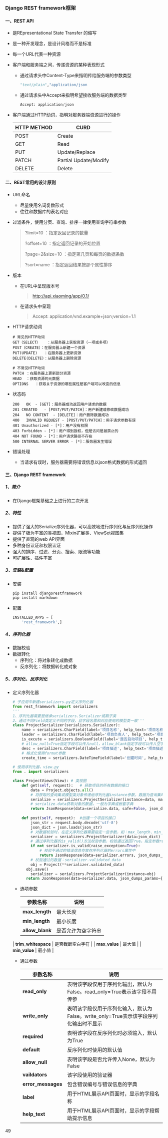 ### Django REST framework框架

#### 一、REST API

- 是REpresentational State Transfer 的缩写

- 是一种开发理念，是设计风格而不是标准

- 每一个URL代表一种资源

- 客户端和服务端之间，传递资源的某种表现形式
  - 通过请求头中Content-Type来指明传给服务端的参数类型
  
    ```python
    "text/plain","application/json
    ```
  
  - 通过请求头中Accept来指明希望接收服务端的数据类型
  
    ```python
    Accept: application/json
    ```
  
- 客户端通过HTTP动词，指明对服务器端资源进行的操作

  | HTTP METHOD | CURD                  |
  | ----------- | --------------------- |
  | POST        | Create                |
  | GET         | Read                  |
  | PUT         | Update/Replace        |
  | PATCH       | Partial Update/Modify |
  | DELETE      | Delete                |

#### 二、REST常用的设计原则

- URL命名

  - 尽量使用名词复数形式
  - 往往和数据库的表名对应

- 过滤条件，使用分页、查询、排序一律使用查询字符串参数

  > ?limit=10					：指定返回记录的数量	
  >
  > ?offset=10				  ：指定返回记录的开始位置
  >
  > ?page=2&size=10      ：指定第几页和每页的数据条数
  >
  > ?sort=name				：指定返回结果按那个属性排序

- 版本

  - 在URL中呈现版本号

    > http://api.xiaoming/app/0.1/

  - 在请求头中呈现

    > Accept: application/vnd.example+json;version=1.1

- HTTP请求动词

  ```
  # 常见的HTTP动词
  GET（SELECT）	：从服务器上获取资源（一项或多项）
  POST（CREATE）：在服务器上新建一个资源
  PUT(UPDATE)   ：在服务器上更新资源
  DELETE(DELETE)：从服务器上删除资源
  
  # 不常见HTTP动词
  PATCH	：在服务器上更新部分资源
  HEAD	：获取资源的元数据
  OPTIONS	：获取关于资源的哪些属性是客户端可以改变的信息
  ```

- 状态码

  ```
  200	OK	- [GET]：服务器成功返回用户请求的数据
  201 CREATED	- [POST/PUT/PATCH]：用户新建或修改数据成功
  204	NO CONTENT	- [DELETE]：用户删除数据成功
  400	INVALID REQUEST	- [POST/PUT/PATCH]：用于请求参数有误
  401 Unauthorized - [*]：用户没有权限
  403 Forbidden - [*]：用户得到授权，但是访问是被禁止的
  404 NOT FOUND - [*]：用户请求路径不存在
  500 INTERNAL SERVER ERROR - [*]：服务器发生错误
  ```

- 错误处理
  - 当请求有误时，服务器需要将错误信息以json格式数据的形式返回

#### 三、Django REST framework

##### 1、简介

- 在Django框架基础之上进行的二次开发

##### 2、特性

- 提供了强大的Serialize序列化器，可以高效地进行序列化与反序列化操作
- 提供了极为丰富的类视图，Mixin扩展类、ViewSet视图集
- 提供了直观的web API界面
- 多种身份认证和权限认证
- 强大的排序、过滤、分页、搜索、限流等功能
- 可扩展性、插件丰富

##### 3、安装&配置

- 安装

  ```python
  pip install djangorestframework
  pip install markdown
  ```

- 配置

  ```python
  INSTALLED_APPS = [
      'rest_framework',]
  ```

##### 4、序列化器

- 数据校验
- 数据转化
  - 序列化：将对象转化成数据
  - 反序列化：将数据转化成对象

##### 5、序列化、反序列化

- 定义序列化器

  ```python
  # 子应用中新建serializers.py定义序列化器
  from rest_framework import serializers
  '''
  1、序列化器需要是继承serializers.Serializer或期子类
  2、通过不同Field类定义不同的字段，且字段名需和对应使用的模型类一致'''
  class ProjectSerializer(serializers.Serializer):
      name = serializers.CharField(label='项目名称', help_text='项目名称', max_length=10, min_length=3, error_messages={'min_length': '项目名称长度不能少于3位', 'max_length': "项目名称长度不能大于10位"})
      leader = serializers.CharField(label='项目负责人', help_text='项目负责人')
      is_excute = serializers.BooleanField(label='是否启动项目', help_text='是否启动项目', read_only=True)
      # allow_null=True指定字段可以传入null，allow_blank指定字段可以传入空字符串
      desc = serializers.CharField(label='项目描述', help_text='项目描述', allow_null=True, allow_blank=True)
      # 格式化使用format参数
      create_time = serializers.DateTimeField(label='创建时间', help_text='创建时间', format='%Y-%m-%d %H:%M:%S')
      
  # 使用序列化器，view.py
  from . import serializers
  
  class ProjectViews(View):	# 类视图
      def get(self, request):	# 获取项目的所有数据的接口
          data = Project.objects.all()
          # 将获取的查询集或模型类对象传递给序列化器instance参数，数据为查询集时需指定参数many=True
          serialize = serializers.ProjectSerializer(instance=data, many=True)
          # serialize.data获取对象的数据，一般为字典或嵌套字典
          return JsonResponse(data=serialize.data, safe=False, json_dumps_params={"ensure_ascii": False})
      
      def post(self, request):	#创建一个项目的接口
          json_str = request.body.decode('utf-8')
          json_dict = json.loads(json_str)
          # 对数据校验时，在定义序列化器需要指定一些参数，如：max_length、min_length。将前端传来的数据传来序列化器data参数。
          serializer = serializers.ProjectSerializer(data=json_dict)
          # 通过序列化器的is_valid()方法校验参数，校验通过返回True。指定参数raise_exception=True校验不通过会抛出异常
          if not serializer.is_valid(raise_exception=True):
              # 校验不通过的错误信息存放在序列化器的errors属性中
              return JsonResponse(data=serializer.errors, json_dumps_params={"ensure_ascii": False})
          # 校验通过的数据：serializer.validated_data
          obj = Project(**serializer.validated_data)
        obj.save()
          serializer = serializers.ProjectSerializer(instance=obj)
        return JsonResponse(data=serializer.data, json_dumps_params={"ensure_ascii": False})
  ```
  
  - 选项参数
  
    | 参数名称            | 说明               |
    | ------------------- | ------------------ |
    | **max_length**      | 最大长度           |
    | **min_length**      | 最小长度           |
    | **allow_blank**     | 是否允许为空字符串 |
  | **trim_whitespace** | 是否截断空白字符   |
    | **max_value**       | 最大值             |
  | **min_value**       | 最小值             |
    
  - 通过参数
  
    | 参数名称           | 说明                                                         |
    | ------------------ | ------------------------------------------------------------ |
    | **read_only**      | 表明该字段仅用于序列化输出，默认为False。read_only=True表示该字段不用传参 |
    | **write_only**     | 表明该字段仅用于序列化输入，默认为False。write_only=True表示该字段序列化输出时不显示 |
    | **required**       | 表明该字段在反序列化时必须输入，默认为True                   |
    | **default**        | 反序列化时使用的默认值                                       |
    | **allow_null**     | 表明该字段是否允许传入None，默认为False                      |
    | **vaildators**     | 该字段使用的验证器                                           |
    | **error_messages** | 包含错误编号与错误信息的字典                                 |
    | **label**          | 用于HTML展示API页面时，显示的字段名称                        |
    | **help_text**      | 用于HTML展示API页面时，显示的字段帮助提示信息                |

49